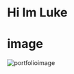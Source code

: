 # Hi Im Luke 
# image

![portfolioimage](https://github.com/Exp-Communicate-Using-Markdown-Cohort-1/series-communicate-using-markdown-lukepadiachy/assets/148848073/1fd6e661-822c-4816-99a6-2edb0c63a3b7)
